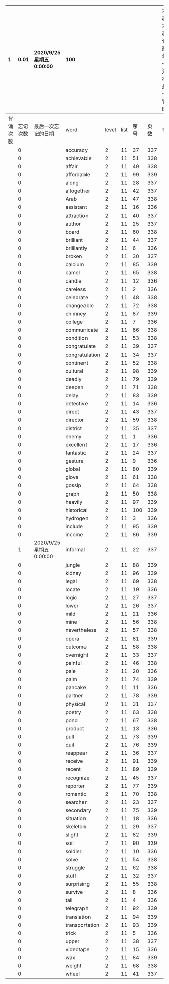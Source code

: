 |1|0.01|2020/9/25 星期五 0:00:00|100|||||本行表示本列表背诵次数，最后一次遗忘率和最后一次背诵时间||
|:--|:--|:--|:--|:--|:--|:--|:--|:--|:--|
|背诵次数|忘记次数|最后一次忘记的日期|word|level|list|序号|页数|备注|助记备注|
||0||accuracy|2|11|37|337|||
||0||achievable|2|11|51|338|||
||0||affair|2|11|49|338|||
||0||affordable|2|11|99|339|||
||0||along|2|11|28|337|||
||0||altogether|2|11|42|337|||
||0||Arab|2|11|47|338|||
||0||assistant|2|11|16|336|||
||0||attraction|2|11|40|337|||
||0||author|2|11|25|337|||
||0||board|2|11|60|338|||
||0||brilliant|2|11|44|337|||
||0||brilliantly|2|11|6|336|||
||0||broken|2|11|30|337|||
||0||calcium|2|11|85|339|||
||0||camel|2|11|65|338|||
||0||candle|2|11|12|336|||
||0||careless|2|11|2|336|||
||0||celebrate|2|11|48|338|||
||0||changeable|2|11|72|338|||
||0||chimney|2|11|87|339|||
||0||college|2|11|7|336|||
||0||communicate|2|11|66|338|||
||0||condition|2|11|53|338|||
||0||congratulate|2|11|39|337|||
||0||congratulation|2|11|34|337|||
||0||continent|2|11|52|338|||
||0||cultural|2|11|98|339|||
||0||deadly|2|11|79|339|||
||0||deepen|2|11|71|338|||
||0||delay|2|11|83|339|||
||0||detective|2|11|14|336|||
||0||direct|2|11|43|337|||
||0||director|2|11|59|338|||
||0||district|2|11|35|337|||
||0||enemy|2|11|1|336|||
||0||excellent|2|11|17|336|||
||0||fantastic|2|11|24|337|||
||0||gesture|2|11|9|336|||
||0||global|2|11|80|339|||
||0||glove|2|11|61|338|||
||0||gossip|2|11|64|338|||
||0||graph|2|11|50|338|||
||0||heavily|2|11|97|339|||
||0||historical|2|11|100|339|||
||0||hydrogen|2|11|3|336|||
||0||include|2|11|95|339|||
||0||income|2|11|86|339|||
||1|2020/9/25 星期五 0:00:00|informal|2|11|22|337|||
||0||jungle|2|11|88|339|||
||0||kidney|2|11|96|339|||
||0||legal|2|11|69|338|||
||0||locate|2|11|19|336|||
||0||logic|2|11|27|337|||
||0||lower|2|11|26|337|||
||0||mild|2|11|21|336|||
||0||mine|2|11|56|338|||
||0||nevertheless|2|11|57|338|||
||0||opera|2|11|81|339|||
||0||outcome|2|11|58|338|||
||0||overnight|2|11|33|337|||
||0||painful|2|11|46|338|||
||0||pale|2|11|20|336|||
||0||palm|2|11|74|339|||
||0||pancake|2|11|11|336|||
||0||partner|2|11|78|339|||
||0||physical|2|11|31|337|||
||0||poetry|2|11|63|338|||
||0||pond|2|11|67|338|||
||0||product|2|11|13|336|||
||0||pull|2|11|73|339|||
||0||quit|2|11|76|339|||
||0||reappear|2|11|36|337|||
||0||receive|2|11|91|339|||
||0||recent|2|11|89|339|||
||0||recognize|2|11|45|337|||
||0||reporter|2|11|77|339|||
||0||romantic|2|11|70|338|||
||0||searcher|2|11|23|337|||
||0||secondary|2|11|75|339|||
||0||situation|2|11|18|336|||
||0||skeleton|2|11|29|337|||
||0||slight|2|11|82|339|||
||0||soil|2|11|90|339|||
||0||soldier|2|11|10|336|||
||0||solve|2|11|54|338|||
||0||struggle|2|11|62|338|||
||0||stuff|2|11|32|337|||
||0||surprising|2|11|55|338|||
||0||survive|2|11|8|336|||
||0||tail|2|11|4|336|||
||0||telegraph|2|11|92|339|||
||0||translation|2|11|94|339|||
||0||transportation|2|11|93|339|||
||0||trick|2|11|5|336|||
||0||upper|2|11|38|337|||
||0||videotape|2|11|15|336|||
||0||wax|2|11|84|339|||
||0||weight|2|11|68|338|||
||0||wheel|2|11|41|337|||
